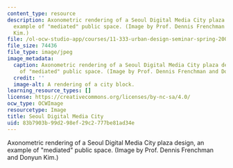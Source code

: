 ```yaml
---
content_type: resource
description: Axonometric rendering of a Seoul Digital Media City plaza design, an
  example of "mediated" public space. (Image by Prof. Dennis Frenchman and Donyun
  Kim.)
file: /ol-ocw-studio-app/courses/11-333-urban-design-seminar-spring-2005/83b7903b99d298ef29c2777be81ad34e_11-333s05.jpg
file_size: 74436
file_type: image/jpeg
image_metadata:
  caption: Axonometric rendering of a Seoul Digital Media City plaza design, an example
    of "mediated" public space. (Image by Prof. Dennis Frenchman and Donyun Kim.)
  credit: ''
  image-alt: A rendering of a city block.
learning_resource_types: []
license: https://creativecommons.org/licenses/by-nc-sa/4.0/
ocw_type: OCWImage
resourcetype: Image
title: Seoul Digital Media City
uid: 83b7903b-99d2-98ef-29c2-777be81ad34e
---
```

Axonometric rendering of a Seoul Digital Media City plaza design, an example of "mediated" public space. (Image by Prof. Dennis Frenchman and Donyun Kim.)